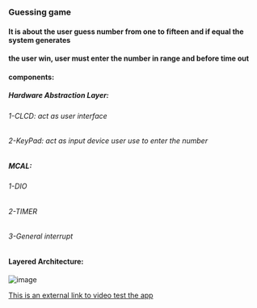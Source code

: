 ### Guessing game
#### It is about the user guess number from one to fifteen and if equal the system generates 
#### the user win, user must enter the number in range and before time out 

#### components:
##### Hardware Abstraction Layer:
###### 1-CLCD: act as user interface 
###### 2-KeyPad: act as input device user use to enter the number

##### MCAL:
###### 1-DIO
###### 2-TIMER
###### 3-General interrupt 


#### Layered Architecture:
![image](https://user-images.githubusercontent.com/91437169/175072038-5353ecdc-37b9-4b62-ae9e-dee317192b81.png)

[This is an external link to video test the app](https://drive.google.com/file/d/1v8wIr8uLgOig1GfNSuU-VfqnPneKutuQ/view?usp=sharing)

